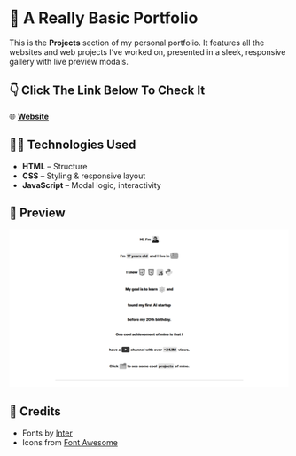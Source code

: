 # 📂 A Really Basic Portfolio

This is the **Projects** section of my personal portfolio. It features all the websites and web projects I’ve worked on, presented in a sleek, responsive gallery with live preview modals.

## 👇 Click The Link Below To Check It

🌐 **[Website](https://forjoee.github.io/Portfolio/)**

## 🧑‍💻 Technologies Used

- **HTML** – Structure
- **CSS** – Styling & responsive layout
- **JavaScript** – Modal logic, interactivity

## 📸 Preview

![Preview Image](./imgs/preview-portfolio.png)

## 🙏 Credits

- Fonts by [Inter](https://rsms.me/inter/)
- Icons from [Font Awesome](https://fontawesome.com/)